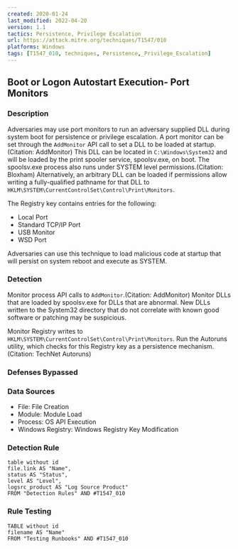 ```yaml
---
created: 2020-01-24
last_modified: 2022-04-20
version: 1.1
tactics: Persistence, Privilege Escalation
url: https://attack.mitre.org/techniques/T1547/010
platforms: Windows
tags: [T1547_010, techniques, Persistence,_Privilege_Escalation]
---
```


## Boot or Logon Autostart Execution- Port Monitors

### Description

Adversaries may use port monitors to run an adversary supplied DLL during system boot for persistence or privilege escalation. A port monitor can be set through the <code>AddMonitor</code> API call to set a DLL to be loaded at startup.(Citation: AddMonitor) This DLL can be located in <code>C:\Windows\System32</code> and will be loaded by the print spooler service, spoolsv.exe, on boot. The spoolsv.exe process also runs under SYSTEM level permissions.(Citation: Bloxham) Alternatively, an arbitrary DLL can be loaded if permissions allow writing a fully-qualified pathname for that DLL to <code>HKLM\SYSTEM\CurrentControlSet\Control\Print\Monitors</code>. 

The Registry key contains entries for the following:

* Local Port
* Standard TCP/IP Port
* USB Monitor
* WSD Port

Adversaries can use this technique to load malicious code at startup that will persist on system reboot and execute as SYSTEM.

### Detection

Monitor process API calls to <code>AddMonitor</code>.(Citation: AddMonitor) Monitor DLLs that are loaded by spoolsv.exe for DLLs that are abnormal. New DLLs written to the System32 directory that do not correlate with known good software or patching may be suspicious. 

Monitor Registry writes to <code>HKLM\SYSTEM\CurrentControlSet\Control\Print\Monitors</code>. Run the Autoruns utility, which checks for this Registry key as a persistence mechanism.(Citation: TechNet Autoruns)

### Defenses Bypassed



### Data Sources

  - File: File Creation
  -  Module: Module Load
  -  Process: OS API Execution
  -  Windows Registry: Windows Registry Key Modification
### Detection Rule

```dataview
table without id
file.link AS "Name",
status AS "Status",
level AS "Level",
logsrc_product AS "Log Source Product"
FROM "Detection Rules" AND #T1547_010
```

### Rule Testing

```dataview
TABLE without id
filename AS "Name"
FROM "Testing Runbooks" AND #T1547_010
```
